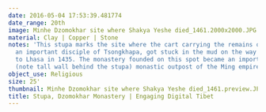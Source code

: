 ```yaml
---
date: 2016-05-04 17:53:39.481774
date_range: 20th
image: Minhe Dzomokhar site where Shakya Yeshe died_1461.2000x2000.JPG
material: Clay | Copper | Stone
notes: 'This stupa marks the site where the cart carrying the remains of Shakya Yeshe,
  an important disciple of Tsongkhapa, got stuck in the mud on the way back from Beijing
  to Lhasa in 1435. The monastery founded on this spot became an important fortified
  (note tall wall behind the stupa) monastic outpost of the Ming empire. '
object_use: Religious
size: 25'
thumbnail: Minhe Dzomokhar site where Shakya Yeshe died_1461.preview.JPG
title: Stupa, Dzomokhar Monastery | Engaging Digital Tibet
---
```



